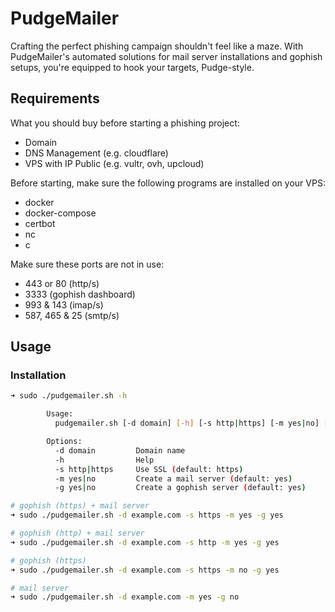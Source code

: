 # PudgeMailer

Crafting the perfect phishing campaign shouldn't feel like a maze. With PudgeMailer's automated solutions for mail server installations and gophish setups, you're equipped to hook your targets, Pudge-style.

## Requirements

What you should buy before starting a phishing project:
- Domain
- DNS Management (e.g. cloudflare)
- VPS with IP Public (e.g. vultr, ovh, upcloud)

Before starting, make sure the following programs are installed on your VPS:
- docker
- docker-compose
- certbot
- nc
- c

Make sure these ports are not in use:
- 443 or 80 (http/s)
- 3333 (gophish dashboard)
- 993 & 143 (imap/s)
- 587, 465 & 25 (smtp/s)

## Usage

### Installation

```bash
➜ sudo ./pudgemailer.sh -h

        Usage:
          pudgemailer.sh [-d domain] [-h] [-s http|https] [-m yes|no] [-g yes|no]

        Options:
          -d domain         Domain name
          -h                Help
          -s http|https     Use SSL (default: https)
          -m yes|no         Create a mail server (default: yes)
          -g yes|no         Create a gophish server (default: yes)
```

```bash
# gophish (https) + mail server
➜ sudo ./pudgemailer.sh -d example.com -s https -m yes -g yes

# gophish (http) + mail server
➜ sudo ./pudgemailer.sh -d example.com -s http -m yes -g yes

# gophish (https)
➜ sudo ./pudgemailer.sh -d example.com -s https -m no -g yes

# mail server
➜ sudo ./pudgemailer.sh -d example.com -m yes -g no
```